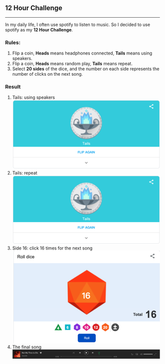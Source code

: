 ## 12 Hour Challenge
***
In my daily life, I often use spotify to listen to music. So I decided to use spotify as my **12 Hour Challenge**.

### Rules:
1. Flip a coin, **Heads** means headphones connected, **Tails** means using speakers.
2. Flip a coin, **Heads** means random play, **Tails** means repeat.
3. Select **20 sides** of the dice, and the number on each side represents the number of clicks on the next song.

### Result

1. Tails: using speakers
![](https://github.com/GarveyMak123/Slave-to-the-Algorithm/blob/master/week%202/1.png)
2. Tails: repeat
![](https://github.com/GarveyMak123/Slave-to-the-Algorithm/blob/master/week%202/2.png)
3. Side 16: click 16 times for the next song
![](https://github.com/GarveyMak123/Slave-to-the-Algorithm/blob/master/week%202/4.png)
4. The final song
![](https://github.com/GarveyMak123/Slave-to-the-Algorithm/blob/master/week%202/3.png)
